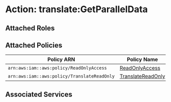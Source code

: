 # Action: translate:GetParallelData

## Attached Roles

## Attached Policies

| Policy ARN | Policy Name |
|------------|-------------|
| `arn:aws:iam::aws:policy/ReadOnlyAccess` | [ReadOnlyAccess](../policies.md#readonlyaccess) |
| `arn:aws:iam::aws:policy/TranslateReadOnly` | [TranslateReadOnly](../policies.md#translatereadonly) |

## Associated Services

